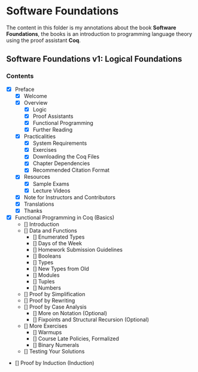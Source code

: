 # Software Foundations

The content in this folder is my annotations about the book **Software Foundations**, the books is an introduction to programming language theory using the proof assistant **Coq**.

## Software Foundations v1: Logical Foundations

### Contents

- [x] Preface
  - [x] Welcome
  - [x] Overview
    - [x] Logic
    - [x] Proof Assistants
    - [x] Functional Programming
    - [x] Further Reading
  - [x] Practicalities
    - [x] System Requirements
    - [x] Exercises
    - [x] Downloading the Coq Files
    - [x] Chapter Dependencies
    - [x] Recommended Citation Format
  - [x] Resources
    - [x] Sample Exams
    - [x] Lecture Videos
  - [x] Note for Instructors and Contributors
  - [x] Translations
  - [x] Thanks 
-[x] Functional Programming in Coq (Basics)
  - [] Introduction
  - [] Data and Functions
    - [] Enumerated Types
    - [] Days of the Week
    - [] Homework Submission Guidelines
    - [] Booleans
    - [] Types
    - [] New Types from Old
    - [] Modules
    - [] Tuples
    - [] Numbers
  - [] Proof by Simplification
  - [] Proof by Rewriting
  - [] Proof by Case Analysis
    - [] More on Notation (Optional)
    - [] Fixpoints and Structural Recursion (Optional)
  - [] More Exercises
    - [] Warmups
    - [] Course Late Policies, Formalized
    - [] Binary Numerals
  - [] Testing Your Solutions
- [] Proof by Induction (Induction)
